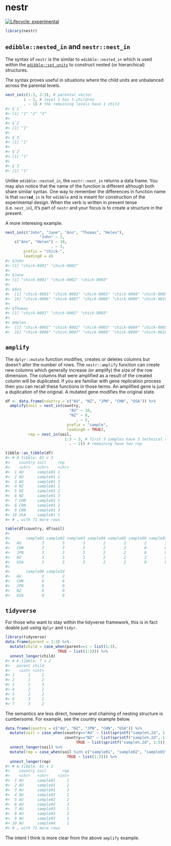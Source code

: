
<!-- README.md is generated from README.Rmd. Please edit that file -->

# nestr

<!-- badges: start -->

[![Lifecycle:
experimental](https://img.shields.io/badge/lifecycle-experimental-orange.svg)](https://www.tidyverse.org/lifecycle/#experimental)
<!-- badges: end -->

``` r
library(nestr)
```

## `edibble::nested_in` and `nestr::nest_in`

The syntax of `nestr` is the similar to `edibble::nested_in` which is
used within the
[`edibble::set_units`](https://edibble.emitanaka.org/reference/set_units.html)
to construct nested (or hierarchical) structures.

The syntax proves useful in situations where the child units are
unbalanced across the parental levels.

``` r
nest_in(c(1:3, 2:3), # parental vector
        1 ~ 3, # level 1 has 3 children
        . ~ 1) # the remaining levels have 1 child 
#> $`1`
#> [1] "1" "2" "3"
#> 
#> $`2`
#> [1] "1"
#> 
#> $`3`
#> [1] "1"
#> 
#> $`2`
#> [1] "1"
#> 
#> $`3`
#> [1] "1"
```

Unlike `edibble::nested_in`, the `nestr::nest_in` returns a data frame.
You may also notice that the name of the function is different although
both share similar syntax. One way to remember the differences in
function name is that `nest`**`ed`**`_in` is for `edibble` and is meant
for construction of the experimental design. When the verb is written in
present tense (i.e. `nest_in`), it’s part of `nestr` and your focus is
to create a structure in the present.

A more interesing example.

``` r
nest_in(c("John", "Jane", "Ann", "Thomas", "Helen"), 
               "John" ~ 2,
    c("Ann", "Helen") ~ 10,
                    . ~ 3,
        prefix = "chick-",
        leading0 = 4)
#> $John
#> [1] "chick-0001" "chick-0002"
#> 
#> $Jane
#> [1] "chick-0001" "chick-0002" "chick-0003"
#> 
#> $Ann
#>  [1] "chick-0001" "chick-0002" "chick-0003" "chick-0004" "chick-0005"
#>  [6] "chick-0006" "chick-0007" "chick-0008" "chick-0009" "chick-0010"
#> 
#> $Thomas
#> [1] "chick-0001" "chick-0002" "chick-0003"
#> 
#> $Helen
#>  [1] "chick-0001" "chick-0002" "chick-0003" "chick-0004" "chick-0005"
#>  [6] "chick-0006" "chick-0007" "chick-0008" "chick-0009" "chick-0010"
```

## `amplify`

The `dplyr::mutate` function modifies, creates or deletes columns but
doesn’t alter the number of rows. The `nestr::amplify` function can
create new columns which generally increase (or amplify) the size of the
row dimension. The columns that were amplified as a result of the
created column will be duplicated. If you are familiar with gene
replication process then you can recall these functions in those terms.
An amplified gene is just a duplication of the original. A mutated gene
modifies the original state.

``` r
df <- data.frame(country = c("AU", "NZ", "JPN", "CHN", "USA")) %>% 
  amplify(soil = nest_in(country, 
                            "AU" ~ 10,
                            "NZ" ~ 8,
                               . ~ 5,
                           prefix = "sample",
                           leading0 = TRUE),
          rep = nest_in(soil, 
                          1:3 ~ 3, # first 3 samples have 3 technical rep
                            . ~ 2)) # remaining have two rep

tibble::as_tibble(df)
#> # A tibble: 81 x 3
#>    country soil     rep  
#>    <chr>   <chr>    <chr>
#>  1 AU      sample01 1    
#>  2 AU      sample01 2    
#>  3 AU      sample01 3    
#>  4 NZ      sample01 1    
#>  5 NZ      sample01 2    
#>  6 NZ      sample01 3    
#>  7 CHN     sample01 1    
#>  8 CHN     sample01 2    
#>  9 CHN     sample01 3    
#> 10 USA     sample01 1    
#> # … with 71 more rows

table(df$country, df$soil)
#>      
#>       sample01 sample02 sample03 sample04 sample05 sample06 sample07 sample08
#>   AU         3        3        3        2        2        2        2        2
#>   CHN        3        3        3        2        2        0        0        0
#>   JPN        3        3        3        2        2        0        0        0
#>   NZ         3        3        3        2        2        2        2        2
#>   USA        3        3        3        2        2        0        0        0
#>      
#>       sample09 sample10
#>   AU         2        2
#>   CHN        0        0
#>   JPN        0        0
#>   NZ         0        0
#>   USA        0        0
```

## `tidyverse`

For those who want to stay within the tidyverse framework, this is in
fact doable just using `dplyr` and `tidyr`.

``` r
library(tidyverse)
data.frame(parent = 1:3) %>% 
  mutate(child = case_when(parent==1 ~ list(1:3),
                       TRUE ~ list(1:2))) %>% 
  unnest_longer(child)
#> # A tibble: 7 x 2
#>   parent child
#>    <int> <int>
#> 1      1     1
#> 2      1     2
#> 3      1     3
#> 4      2     1
#> 5      2     2
#> 6      3     1
#> 7      3     2
```

The semantics are less direct, however and chaining of nesting structure
is cumbersome. For example, see the country example below.

``` r
data.frame(country = c("AU", "NZ", "JPN", "CHN", "USA")) %>% 
  mutate(soil = case_when(country=="AU" ~ list(sprintf("sample%.2d", 1:10)),
                          country=="NZ" ~ list(sprintf("sample%.2d", 1:8)),
                               TRUE ~ list(sprintf("sample%.2d", 1:5)))) %>% 
  unnest_longer(soil) %>% 
  mutate(rep = case_when(soil %in% c("sample01", "sample02", "sample03") ~ list(1:3),
                           TRUE ~ list(1:2))) %>% 
  unnest_longer(rep)
#> # A tibble: 81 x 3
#>    country soil       rep
#>    <chr>   <chr>    <int>
#>  1 AU      sample01     1
#>  2 AU      sample01     2
#>  3 AU      sample01     3
#>  4 AU      sample02     1
#>  5 AU      sample02     2
#>  6 AU      sample02     3
#>  7 AU      sample03     1
#>  8 AU      sample03     2
#>  9 AU      sample03     3
#> 10 AU      sample04     1
#> # … with 71 more rows
```

The intent I think is more clear from the above `amplify` example.
